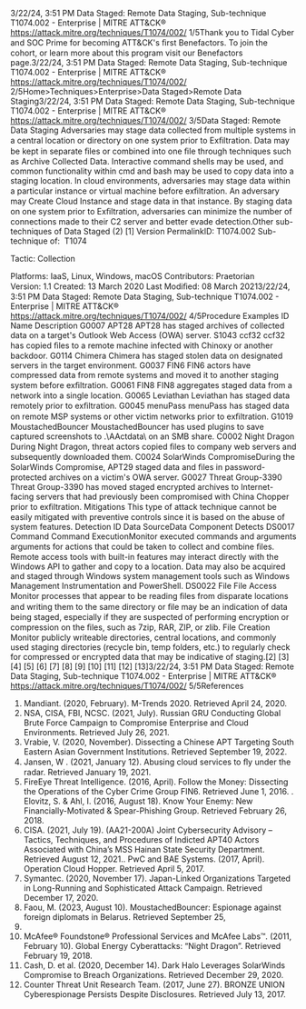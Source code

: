 3/22/24, 3:51 PM Data Staged: Remote Data Staging, Sub-technique T1074.002 - Enterprise | MITRE ATT&CK®
https://attack.mitre.org/techniques/T1074/002/ 1/5Thank you to Tidal Cyber and SOC Prime for becoming ATT&CK's ﬁrst Benefactors. To join the cohort, or learn more about this program visit our
Benefactors page.3/22/24, 3:51 PM Data Staged: Remote Data Staging, Sub-technique T1074.002 - Enterprise | MITRE ATT&CK®
https://attack.mitre.org/techniques/T1074/002/ 2/5Home>Techniques>Enterprise>Data Staged>Remote Data Staging3/22/24, 3:51 PM Data Staged: Remote Data Staging, Sub-technique T1074.002 - Enterprise | MITRE ATT&CK®
https://attack.mitre.org/techniques/T1074/002/ 3/5Data Staged: Remote Data Staging
Adversaries may stage data collected from multiple systems in a central location or directory on one system prior to Exﬁltration. Data may
be kept in separate ﬁles or combined into one ﬁle through techniques such as Archive Collected Data. Interactive command shells may be
used, and common functionality within cmd and bash may be used to copy data into a staging location.
In cloud environments, adversaries may stage data within a particular instance or virtual machine before exﬁltration. An adversary may
Create Cloud Instance and stage data in that instance.
By staging data on one system prior to Exﬁltration, adversaries can minimize the number of connections made to their C2 server and better
evade detection.Other sub-techniques of Data Staged (2)
[1]
Version PermalinkID: T1074.002
Sub-technique of:  T1074

Tactic: Collection

Platforms: IaaS, Linux, Windows, macOS
Contributors: Praetorian
Version: 1.1
Created: 13 March 2020
Last Modiﬁed: 08 March 20213/22/24, 3:51 PM Data Staged: Remote Data Staging, Sub-technique T1074.002 - Enterprise | MITRE ATT&CK®
https://attack.mitre.org/techniques/T1074/002/ 4/5Procedure Examples
ID Name Description
G0007 APT28 APT28 has staged archives of collected data on a target's Outlook Web Access (OWA) server.
S1043 ccf32 ccf32 has copied ﬁles to a remote machine infected with Chinoxy or another backdoor.
G0114 Chimera Chimera has staged stolen data on designated servers in the target environment.
G0037 FIN6 FIN6 actors have compressed data from remote systems and moved it to another staging system
before exﬁltration.
G0061 FIN8 FIN8 aggregates staged data from a network into a single location.
G0065 Leviathan Leviathan has staged data remotely prior to exﬁltration.
G0045 menuPass menuPass has staged data on remote MSP systems or other victim networks prior to exﬁltration.
G1019 MoustachedBouncer MoustachedBouncer has used plugins to save captured screenshots to .\AActdata\ on an SMB
share.
C0002 Night Dragon During Night Dragon, threat actors copied ﬁles to company web servers and subsequently
downloaded them.
C0024 SolarWinds
CompromiseDuring the SolarWinds Compromise, APT29 staged data and ﬁles in password-protected archives
on a victim's OWA server.
G0027 Threat Group-3390 Threat Group-3390 has moved staged encrypted archives to Internet-facing servers that had
previously been compromised with China Chopper prior to exﬁltration.
Mitigations
This type of attack technique cannot be easily mitigated with preventive controls since it is based on the abuse of system features.
Detection
ID Data SourceData Component Detects
DS0017 Command Command
ExecutionMonitor executed commands and arguments arguments for actions that could be taken to
collect and combine ﬁles. Remote access tools with built-in features may interact directly with
the Windows API to gather and copy to a location. Data may also be acquired and staged
through Windows system management tools such as Windows Management Instrumentation
and PowerShell.
DS0022 File File Access Monitor processes that appear to be reading ﬁles from disparate locations and writing them
to the same directory or ﬁle may be an indication of data being staged, especially if they are
suspected of performing encryption or compression on the ﬁles, such as 7zip, RAR, ZIP, or zlib.
File Creation Monitor publicly writeable directories, central locations, and commonly used staging
directories (recycle bin, temp folders, etc.) to regularly check for compressed or encrypted data
that may be indicative of staging.[2]
[3]
[4]
[5]
[6]
[7]
[8]
[9]
[10]
[11]
[12]
[13]3/22/24, 3:51 PM Data Staged: Remote Data Staging, Sub-technique T1074.002 - Enterprise | MITRE ATT&CK®
https://attack.mitre.org/techniques/T1074/002/ 5/5References
1. Mandiant. (2020, February). M-Trends 2020. Retrieved April
24, 2020.
2. NSA, CISA, FBI, NCSC. (2021, July). Russian GRU Conducting
Global Brute Force Campaign to Compromise Enterprise and
Cloud Environments. Retrieved July 26, 2021.
3. Vrabie, V. (2020, November). Dissecting a Chinese APT
Targeting South Eastern Asian Government Institutions.
Retrieved September 19, 2022.
4. Jansen, W . (2021, January 12). Abusing cloud services to ﬂy
under the radar. Retrieved January 19, 2021.
5. FireEye Threat Intelligence. (2016, April). Follow the Money:
Dissecting the Operations of the Cyber Crime Group FIN6.
Retrieved June 1, 2016.
. Elovitz, S. & Ahl, I. (2016, August 18). Know Your Enemy: New
Financially-Motivated & Spear-Phishing Group. Retrieved
February 26, 2018.
7. CISA. (2021, July 19). (AA21-200A) Joint Cybersecurity
Advisory – Tactics, Techniques, and Procedures of Indicted
APT40 Actors Associated with China’s MSS Hainan State
Security Department. Retrieved August 12, 2021.. PwC and BAE Systems. (2017, April). Operation Cloud Hopper.
Retrieved April 5, 2017.
9. Symantec. (2020, November 17). Japan-Linked Organizations
Targeted in Long-Running and Sophisticated Attack
Campaign. Retrieved December 17, 2020.
10. Faou, M. (2023, August 10). MoustachedBouncer: Espionage
against foreign diplomats in Belarus. Retrieved September 25,
2023.
11. McAfee® Foundstone® Professional Services and McAfee
Labs™. (2011, February 10). Global Energy Cyberattacks:
“Night Dragon”. Retrieved February 19, 2018.
12. Cash, D. et al. (2020, December 14). Dark Halo Leverages
SolarWinds Compromise to Breach Organizations. Retrieved
December 29, 2020.
13. Counter Threat Unit Research Team. (2017, June 27). BRONZE
UNION Cyberespionage Persists Despite Disclosures.
Retrieved July 13, 2017.